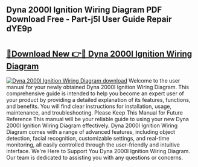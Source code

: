 ## Dyna 2000I Ignition Wiring Diagram PDF Download Free - Part-j5I User Guide Repair dYE9p

# <h2><a href="http://dfnciu.blite.top/?on=Dyna+2000I+Ignition+Wiring+Diagram">🔗Download New 👉🔴 Dyna 2000I Ignition Wiring Diagram</a></h2>

[![Dyna 2000I Ignition Wiring Diagram download](https://i.imgur.com/lujVjoI.png)](http://dfnciu.blite.top/?on=Dyna+2000I+Ignition+Wiring+Diagram)
Welcome to the user manual for your newly obtained Dyna 2000I Ignition Wiring Diagram. This comprehensive guide is intended to help you become an expert user of your product by providing a detailed explanation of its features, functions, and benefits. You will find clear instructions for installation, usage, maintenance, and troubleshooting. Please Keep This Manual for Future Reference This manual will be your reliable guide to using your new Dyna 2000I Ignition Wiring Diagram effectively. Dyna 2000I Ignition Wiring Diagram comes with a range of advanced features, including object detection, facial recognition, customizable settings, and real-time monitoring, all easily controlled through the user-friendly and intuitive interface. We're Here to Support You Dyna 2000I Ignition Wiring Diagram. Our team is dedicated to assisting you with any questions or concerns.
